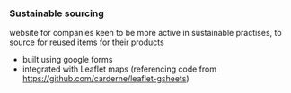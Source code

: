 ### Sustainable sourcing

website for companies keen to be more active in sustainable practises, to source for reused items for their products

- built using google forms  
- integrated with Leaflet maps (referencing code from https://github.com/carderne/leaflet-gsheets)
